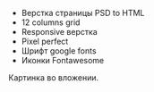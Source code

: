 - Верстка страницы PSD to HTML
- 12 columns grid 
- Responsive верстка
- Pixel perfect
- Шрифт google fonts
- Иконки Fontawesome

 Картинка во вложении.
